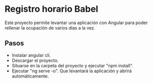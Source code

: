 # Registro horario Babel

Este proyecto permite levantar una aplicación con Angular para poder rellenar la ocupación de varios días a la vez.

## Pasos

* Instalar angular cli.
* Descargar el proyecto.
* Situarse en la carpeta del proyecto y ejecutar "npm install".
* Ejecutar "ng serve -o". Que levantará la aplicación y abrirá automáticamente.
